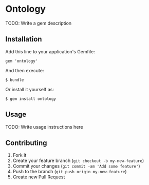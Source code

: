# Ontology

TODO: Write a gem description

## Installation

Add this line to your application's Gemfile:

    gem 'ontology'

And then execute:

    $ bundle

Or install it yourself as:

    $ gem install ontology

## Usage

TODO: Write usage instructions here

## Contributing

1. Fork it
2. Create your feature branch (`git checkout -b my-new-feature`)
3. Commit your changes (`git commit -am 'Add some feature'`)
4. Push to the branch (`git push origin my-new-feature`)
5. Create new Pull Request
